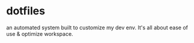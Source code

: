 # dotfiles
an automated system built to customize my dev env. It's all about ease of use &amp; optimize workspace.
